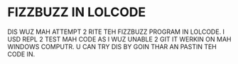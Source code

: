 # FIZZBUZZ IN LOLCODE

DIS WUZ MAH ATTEMPT 2 RITE TEH FIZZBUZZ PROGRAM IN LOLCODE. I USD REPL 2 TEST MAH CODE AS I WUZ UNABLE 2 GIT IT WERKIN ON MAH WINDOWS COMPUTR. U CAN TRY DIS BY GOIN THAR AN PASTIN TEH CODE IN.
